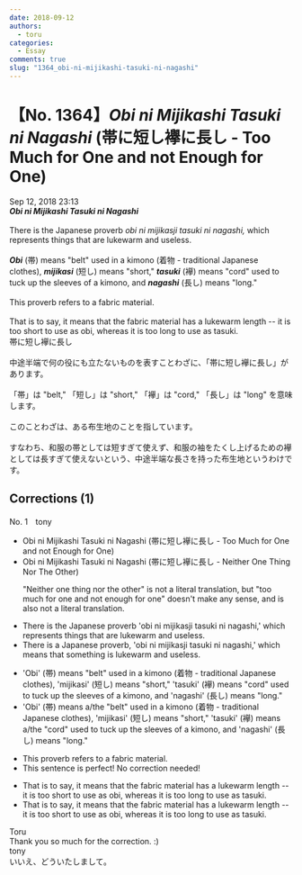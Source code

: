 ```yaml
---
date: 2018-09-12
authors:
  - toru
categories:
  - Essay
comments: true
slug: "1364_obi-ni-mijikashi-tasuki-ni-nagashi"
---
```


# 【No. 1364】<strong><em>Obi ni Mijikashi Tasuki ni Nagashi</em></strong> (帯に短し襷に長し - Too Much for One and not Enough for One)
<div class="date">Sep 12, 2018 23:13</div>
<div id="post"><div id="body_show_ori">
<strong><em>Obi ni Mijikashi Tasuki ni Nagashi</em></strong><br/><br/>There is the Japanese proverb <em>obi ni mijikasji tasuki ni nagashi,</em> which represents things that are lukewarm and useless.<br/><br/><strong><em>Obi</em></strong> (帯) means "belt" used in a kimono (着物 - traditional Japanese clothes), <strong><em>mijikasi</em></strong> (短し) means "short," <strong><em>tasuki</em></strong> (襷) means "cord" used to tuck up the sleeves of a kimono, and <strong><em>nagashi</em></strong> (長し) means "long."<br/><br/>This proverb refers to a fabric material.<br/><br/>That is to say, it means that the fabric material has a lukewarm length -- it is too short to use as obi, whereas it is too long to use as tasuki.
</div></div>

<!-- more -->

<div id="post_ja"><div id="body_show_mo">
帯に短し襷に長し<br/><br/>中途半端で何の役にも立たないものを表すことわざに、「帯に短し襷に長し」があります。<br/><br/>「帯」は "belt," 「短し」は "short," 「襷」は "cord," 「長し」は "long" を意味します。<br/><br/>このことわざは、ある布生地のことを指しています。<br/><br/>すなわち、和服の帯としては短すぎて使えず、和服の袖をたくし上げるための襷としては長すぎて使えないという、中途半端な長さを持った布生地というわけです。
</div></div>

## Corrections (1)
<div id="block"><div class="first_name"> No. 1　<span class="just_name">tony</span></div><div id="block2">
<ul class="correction_field">
<li class="incorrect">Obi ni Mijikashi Tasuki ni Nagashi (帯に短し襷に長し - Too Much for One and not Enough for One)</li>
<li class="corrected correct">
Obi ni Mijikashi Tasuki ni Nagashi (帯に短し襷に長し - <span class="f_red">Neither One Thing Nor The Other</span>)
<p class="correction_comment">"Neither one thing nor the other" is not a literal translation, but "too much for one and not enough for one" doesn't make any sense, and is also not a literal translation.</p>
</li>
</ul>
<ul class="correction_field">
<li class="incorrect">There is the Japanese proverb 'obi ni mijikasji tasuki ni nagashi,' which represents things that are lukewarm and useless.</li>
<li class="corrected correct">
There is <span class="f_red">a</span> Japanese proverb<span class="f_red">,</span> 'obi ni mijikasji tasuki ni nagashi,' which <span class="f_red">means that something is</span> lukewarm and useless.
</li>
</ul>
<ul class="correction_field">
<li class="incorrect">'Obi' (帯) means "belt" used in a kimono (着物 - traditional Japanese clothes), 'mijikasi' (短し) means "short," 'tasuki' (襷) means "cord" used to tuck up the sleeves of a kimono, and 'nagashi' (長し) means "long."</li>
<li class="corrected correct">
'Obi' (帯) means a/the "belt" used in a kimono (着物 - traditional Japanese clothes), 'mijikasi' (短し) means "short," 'tasuki' (襷) means a/the "cord" used to tuck up the sleeves of a kimono, and 'nagashi' (長し) means "long."
</li>
</ul>
<ul class="correction_field">
<li class="incorrect">This proverb refers to a fabric material.</li>
<li class="corrected perfect">This sentence is perfect! No correction needed!</li>
</ul>
<ul class="correction_field">
<li class="incorrect">That is to say, it means that the fabric material has a lukewarm length -- it is too short to use as obi, whereas it is too long to use as tasuki.</li>
<li class="corrected correct">
That is to say, it means that the fabric material has a lukewarm length -- it is too short to use as obi, whereas it is too long to use as tasuki.
</li>
</ul>
</div><div class="name"><span class="just_name">Toru</span><br>
Thank you so much for the correction. :)
</div>
<div class="name"><span class="just_name">tony</span><br>
いいえ、どういたしまして。
</div>
</div>
